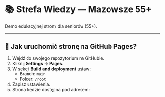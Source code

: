 # 📚 Strefa Wiedzy — Mazowsze 55+

Demo edukacyjnej strony dla seniorów (55+).

---

## 🚀 Jak uruchomić stronę na GitHub Pages?

1. Wejdź do swojego repozytorium na GitHubie.  
2. Kliknij **Settings → Pages**.  
3. W sekcji **Build and deployment** ustaw:
   - Branch: `main`  
   - Folder: `/root`  
4. Zapisz ustawienia.  
5. Strona będzie dostępna pod adresem:  
